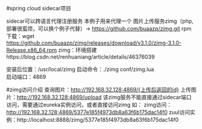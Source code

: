 #spring cloud sidecar项目

sidecar可以跨语言代理注册服务
本例子用来代理一个 图片上传服务zimg（php,部署很蛮烦，可以换个例子代替）-> https://github.com/buaazp/zimg.git
rpm下载：wget https://github.com/buaazp/zimg/releases/download/v3.1.0/zimg-3.1.0-Release.x86_64.rpm
zimg：环境搭建https://blog.csdn.net/renhuaniang/article/details/46376039

安装后位置：/usr/local/zimg
启动命令：./zimg conf/zimg.lua   
启动端口：4869


#zimg访问介绍
查询图片：http://192.168.32.128:4869/{上传后返回的id}
上传图片：http://192.168.32.128:4869/upload
该zimg服务不能直接通过sidecar端口访问，需要通过eureka实例访问，或者直接访问zimg
如：
zimg访问：http://192.168.32.128:4869/5377e185f4973db8a63f6b175dac14f0
zuul访问实例：http://localhost:8888/zimg/5377e185f4973db8a63f6b175dac14f0

